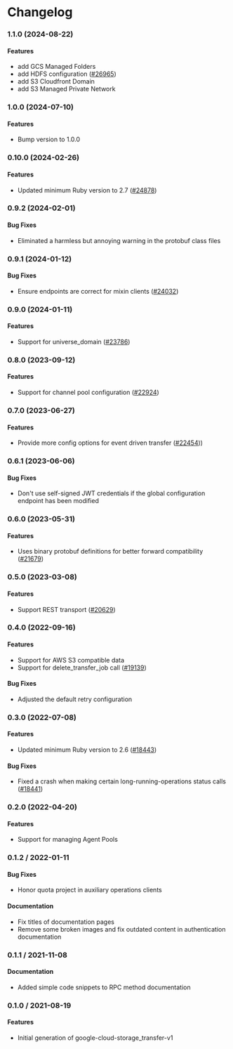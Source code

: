 # Changelog

### 1.1.0 (2024-08-22)

#### Features

* add GCS Managed Folders 
* add HDFS configuration ([#26965](https://github.com/googleapis/google-cloud-ruby/issues/26965)) 
* add S3 Cloudfront Domain 
* add S3 Managed Private Network 

### 1.0.0 (2024-07-10)

#### Features

* Bump version to 1.0.0 

### 0.10.0 (2024-02-26)

#### Features

* Updated minimum Ruby version to 2.7 ([#24878](https://github.com/googleapis/google-cloud-ruby/issues/24878)) 

### 0.9.2 (2024-02-01)

#### Bug Fixes

* Eliminated a harmless but annoying warning in the protobuf class files 

### 0.9.1 (2024-01-12)

#### Bug Fixes

* Ensure endpoints are correct for mixin clients ([#24032](https://github.com/googleapis/google-cloud-ruby/issues/24032)) 

### 0.9.0 (2024-01-11)

#### Features

* Support for universe_domain ([#23786](https://github.com/googleapis/google-cloud-ruby/issues/23786)) 

### 0.8.0 (2023-09-12)

#### Features

* Support for channel pool configuration ([#22924](https://github.com/googleapis/google-cloud-ruby/issues/22924)) 

### 0.7.0 (2023-06-27)

#### Features

* Provide more config options for event driven transfer ([#22454](https://github.com/googleapis/google-cloud-ruby/issues/22454))) 

### 0.6.1 (2023-06-06)

#### Bug Fixes

* Don't use self-signed JWT credentials if the global configuration endpoint has been modified 

### 0.6.0 (2023-05-31)

#### Features

* Uses binary protobuf definitions for better forward compatibility ([#21679](https://github.com/googleapis/google-cloud-ruby/issues/21679)) 

### 0.5.0 (2023-03-08)

#### Features

* Support REST transport ([#20629](https://github.com/googleapis/google-cloud-ruby/issues/20629)) 

### 0.4.0 (2022-09-16)

#### Features

* Support for AWS S3 compatible data 
* Support for delete_transfer_job call ([#19139](https://github.com/googleapis/google-cloud-ruby/issues/19139)) 
#### Bug Fixes

* Adjusted the default retry configuration 

### 0.3.0 (2022-07-08)

#### Features

* Updated minimum Ruby version to 2.6 ([#18443](https://github.com/googleapis/google-cloud-ruby/issues/18443)) 
#### Bug Fixes

* Fixed a crash when making certain long-running-operations status calls ([#18441](https://github.com/googleapis/google-cloud-ruby/issues/18441)) 

### 0.2.0 (2022-04-20)

#### Features

* Support for managing Agent Pools

### 0.1.2 / 2022-01-11

#### Bug Fixes

* Honor quota project in auxiliary operations clients

#### Documentation

* Fix titles of documentation pages
* Remove some broken images and fix outdated content in authentication documentation

### 0.1.1 / 2021-11-08

#### Documentation

* Added simple code snippets to RPC method documentation

### 0.1.0 / 2021-08-19

#### Features

* Initial generation of google-cloud-storage_transfer-v1
